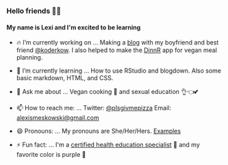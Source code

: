 ### Hello friends 👋😊

#### My name is Lexi and I'm excited to be learning

- 🔥 I’m currently working on ...
  Making a [blog](https://www.eatgamelove.com/) with my boyfriend and best friend [@koderkow](https://github.com/KoderKow/KoderKow). I also helped to make the [DinnR](https://koderkow.shinyapps.io/dinnR/) app for vegan meal planning.
  
- 🌱 I’m currently learning ...
  How to use RStudio and blogdown. Also some basic markdown, HTML, and CSS.

- 💬 Ask me about ...
  Vegan cooking 🥦 and sexual education 👌👈💕

- 📫 How to reach me: ...
  Twitter: [@plsgivmepizza](https://twitter.com/plsgivmepizza)
  Email: alexismeskowski@gmail.com

- 😄 Pronouns: ...
  My pronouns are She/Her/Hers.
  [Examples](https://pronoun.is/she)

- ⚡ Fun fact: ...
  I'm a [certified health education specialist](https://www.sophe.org/careerhub/health-education-profession/) 🥑 and my favorite color is purple 💜
